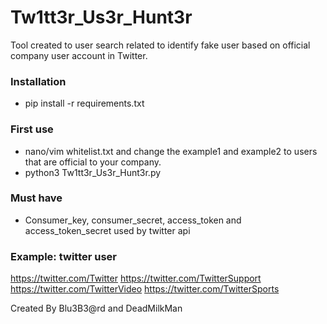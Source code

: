 # Tw1tt3r_Us3r_Hunt3r



Tool created to user search related to identify fake user based on official company user account in Twitter. 

### Installation

   - pip install -r requirements.txt

### First use 
   
   - nano/vim whitelist.txt and change the example1 and example2 to users that are official to your company. 
   - python3 Tw1tt3r_Us3r_Hunt3r.py

### Must have 

   - Consumer_key, consumer_secret, access_token and access_token_secret used by twitter api 

### Example: twitter user

https://twitter.com/Twitter
https://twitter.com/TwitterSupport
https://twitter.com/TwitterVideo
https://twitter.com/TwitterSports


Created By Blu3B3@rd and DeadMilkMan
